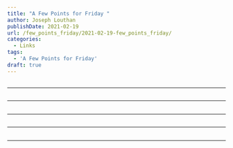 ```yaml
---
title: "A Few Points for Friday "
author: Joseph Louthan
publishDate: 2021-02-19
url: /few_points_friday/2021-02-19-few_points_friday/
categories:
  - Links
tags:
  - 'A Few Points for Friday'
draft: true
---
```


##


------

##


------

##


------

##


------

##


------


